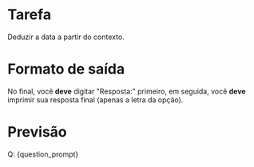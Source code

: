 # Tarefa
Deduzir a data a partir do contexto.

# Formato de saída
No final, você **deve** digitar "Resposta:" primeiro, em seguida, você **deve** imprimir sua resposta final (apenas a letra da opção).

# Previsão
Q: {question_prompt}